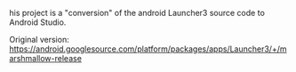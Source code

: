 his project is a "conversion" of the android Launcher3 source code to Android Studio.

Original version: https://android.googlesource.com/platform/packages/apps/Launcher3/+/marshmallow-release